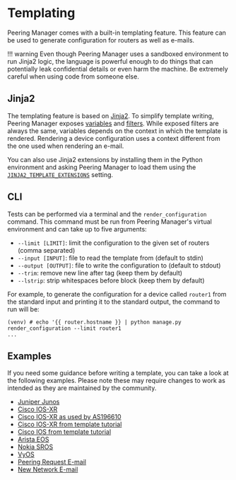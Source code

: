 # Templating

Peering Manager comes with a built-in templating feature. This feature can be
used to generate configuration for routers as well as e-mails.

!!! warning
    Even though Peering Manager uses a sandboxed environment to run Jinja2
    logic, the language is powerful enough to do things that can potentially
    leak confidential details or even harm the machine. Be extremely careful
    when using code from someone else.

## Jinja2

The templating feature is based on
[Jinja2](https://jinja.palletsprojects.com/). To simplify template writing,
Peering Manager exposes [variables](variables.md) and [filters](filters.md).
While exposed filters are always the same, variables depends on the context in
which the template is rendered. Rendering a device configuration uses a
context different from the one used when rendering an e-mail.

You can also use Jinja2 extensions by installing them in the Python
environment and asking Peering Manager to load them using the
[`JINJA2_TEMPLATE_EXTENSIONS`](../configuration/system.md#jinja2_template_extensions)
setting.

## CLI

Tests can be performed via a terminal and the `render_configuration` command.
This command must be run from Peering Manager's virtual environment and can
take up to five arguments:

* `--limit [LIMIT]`: limit the configuration to the given set of routers
  (comma separated)
* `--input [INPUT]`: file to read the template from (default to stdin)
* `--output [OUTPUT]`: file to write the configuration to (default to stdout)
* `--trim`: remove new line after tag (keep them by default)
* `--lstrip`: strip whitespaces before block (keep them by default)

For example, to generate the configuration for a device called `router1` from
the standard input and printing it to the standard output, the command to run
will be:

```no-highlight
(venv) # echo '{{ router.hostname }} | python manage.py render_configuration --limit router1
...
```

## Examples

If you need some guidance before writing a template, you can take a look at
the following examples. Please note these may require changes to work as
intended as they are maintained by the community.

* [Juniper Junos](examples/juniper-junos.md)
* [Cisco IOS-XR](examples/cisco-iosxr.md)
* [Cisco IOS-XR as used by AS196610](examples/cisco-iosxr-as196610.md)
* [Cisco IOS-XR from template tutorial](examples/tutorial-cisco-iosxr.md)
* [Cisco IOS from template tutorial](examples/tutorial-cisco-ios.md)
* [Arista EOS](examples/arista-eos.md)
* [Nokia SROS](examples/nokia-sros.md)
* [VyOS](examples/tutorial-vyos.md)
* [Peering Request E-mail](examples/peering-request-email.md)
* [New Network E-mail](examples/new-network-email.md)

